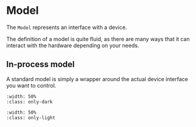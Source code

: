 # Model

The `Model` represents an interface with a device.

The definition of a model is quite fluid, as there are many ways that it can interact with the hardware depending on your needs.

## In-process model

A standard model is simply a wrapper around the actual device interface you want to control.

<!-- Uncomment to check the effect -->
<!-- ````{only} html
```{figure} ../_static/dark/model_device_wrapper.svg
:width: 50%
:class: only-dark
:name: fig:model-wrapper

Wrapper around
```
````
```{figure} ../_static/light/model_device_wrapper.svg
:alt: Pinout of the D-Sub connector on power supply
:width: 50%
:class: only-light
:name: fig:model-wrapper

Wrapper around
```-->
<!-- Uncomment above to check the effect -->

```{figure} ../_static/dark/model_device_wrapper.svg
:width: 50%
:class: only-dark
```

```{figure} ../_static/light/model_device_wrapper.svg
:width: 50%
:class: only-light
```
